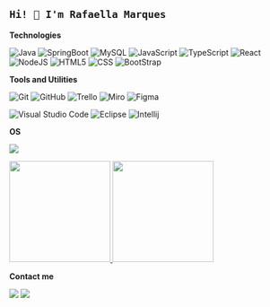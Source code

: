 ## `Hi! 👻 I'm Rafaella Marques`


**Technologies**

![Java](https://img.shields.io/badge/Java-333333?style=flat-square&logo=openjdk&logoColor=white)
![SpringBoot](https://img.shields.io/badge/SpringBoot-333333?style=flat-square&logo=Spring&logoColor=white)
![MySQL](https://img.shields.io/badge/-MySQL-333333?style=flat&logo=mysql)
![JavaScript](https://img.shields.io/badge/-JavaScript-333333?style=flat&logo=javascript)
![TypeScript](https://shields.io/badge/TypeScript-333333?logo=TypeScript&logoColor=FFF&style=flat-square)
![React](https://img.shields.io/badge/-ReactJs-333333?logo=react&logoColor=white&style=flat-square)
![NodeJS](https://img.shields.io/badge/node.js-333333?style=flat&logo=Node.js&logoColor=white)
![HTML5](https://img.shields.io/badge/-HTML5-333333?style=flat&logo=HTML5)
![CSS](https://img.shields.io/badge/-CSS-333333?style=flat&logo=CSS3&logoColor=1572B6)
![BootStrap](https://img.shields.io/badge/Bootstrap-333333?style=flat&logo=bootstrap&logoColor=white)


**Tools and Utilities**

![Git](https://img.shields.io/badge/-Git-333333?style=flat&logo=git)
![GitHub](https://img.shields.io/badge/-GitHub-333333?style=flat&logo=github)
![Trello](https://img.shields.io/badge/-Trello-333333?style=flat&logo=trello&logoColor=007ACC)
![Miro](https://img.shields.io/badge/Miro-333333?logo=miro&logoColor=fff)
![Figma](https://img.shields.io/badge/-Figma-333333?style=flat&logo=figma&logoColor=007ACC)

![Visual Studio Code](https://img.shields.io/badge/-Visual%20Studio%20Code-333333?style=flat&logo=visual-studio-code&logoColor=007ACC)
![Eclipse](https://img.shields.io/badge/-Eclipse-333333?style=flat&logo=eclipse-ide&logoColor=2C2255)
![Intellij](https://img.shields.io/badge/Intellij%20Idea-333333?logo=intellij-idea&style=flat)

**OS**

![](https://img.shields.io/badge/platform-windows%20%7C%20linux-black)



<div>
<a href="https://github.com/rafaellamarquess">
<img height="180em" src="https://github-readme-stats.vercel.app/api/top-langs/?username=rafaellamarquess&layout=compact&langs_count=7&theme=midnight-purple"/>
<img height="180em" src="https://github-readme-stats.vercel.app/api?username=rafaellamarquess&show_icons=true&theme=midnight-purple&count_private=true"/>
</a>
</div>


**Contact me**

<a href="mailto: fariassrafaella@gmail.com">
  <img src="https://img.shields.io/badge/Gmail-333333?style=for-the-badge&logo=gmail&logoColor=white" /></a>
<a href="https://www.linkedin.com/in/rafaella-marques-farias-14873b185/" target="_blank">
  <img src="https://img.shields.io/badge/LinkedIn-333333?style=for-the-badge&logo=linkedin&logoColor=white" /> </a>

